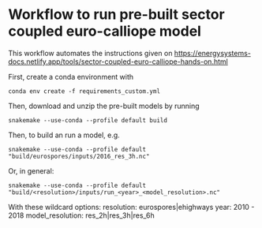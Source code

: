 # Workflow to run pre-built sector coupled euro-calliope model

This workflow automates the instructions given on https://energysystems-docs.netlify.app/tools/sector-coupled-euro-calliope-hands-on.html

First, create a conda environment with

    conda env create -f requirements_custom.yml

Then, download and unzip the pre-built models by running 

    snakemake --use-conda --profile default build

Then, to build an run a model, e.g.

    snakemake --use-conda --profile default "build/eurospores/inputs/2016_res_3h.nc"

Or, in general:

    snakemake --use-conda --profile default "build/<resolution>/inputs/run_<year>_<model_resolution>.nc"

With these wildcard options:
resolution: eurospores|ehighways
year: 2010 - 2018
model_resolution: res_2h|res_3h|res_6h
